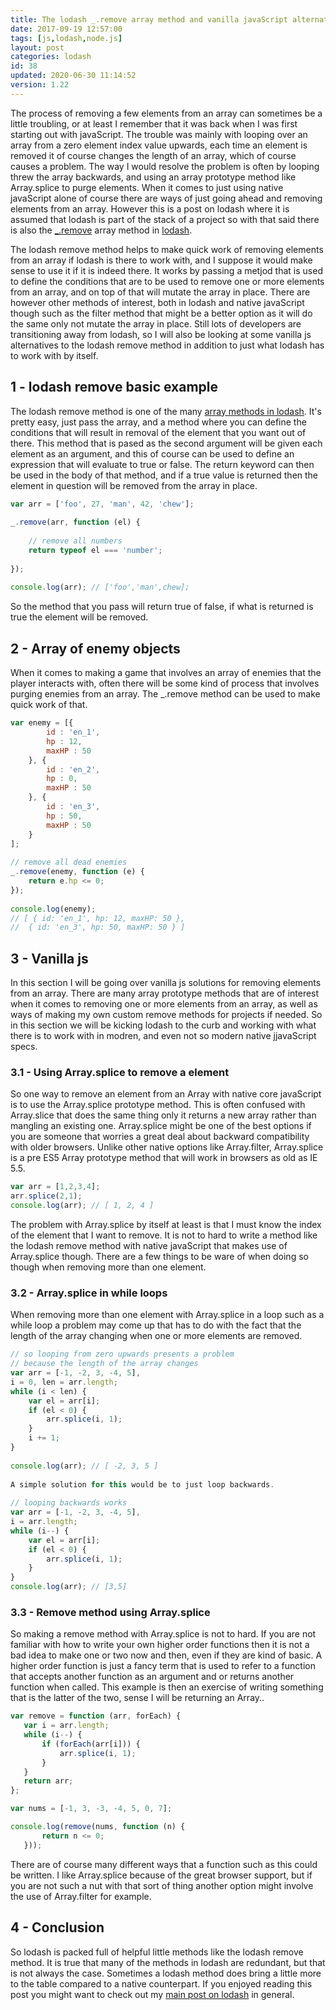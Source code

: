 ```yaml
---
title: The lodash _.remove array method and vanilla javaScript alternatives
date: 2017-09-19 12:57:00
tags: [js,lodash,node.js]
layout: post
categories: lodash
id: 38
updated: 2020-06-30 11:14:52
version: 1.22
---
```


The process of removing a few elements from an array can sometimes be a little troubling, or at least I remember that it was back when I was first starting out with javaScript. The trouble was mainly with looping over an array from a zero element index value upwards, each time an element is removed it of course changes the length of an array, which of course causes a problem. The way I would resolve the problem is often by looping threw the array backwards, and using an array prototype method like Array.splice to purge elements. 
When it comes to just using native javaScript alone of course there are ways of just going ahead and removing elements from an array. However this is a post on lodash where it is assumed that lodash is part of the stack of a project so with that said there is also the [\_.remove](https://lodash.com/docs/4.17.4#remove) array method in [lodash](https://lodash.com/). 

The lodash remove method helps to make quick work of removing elements from an array if lodash is there to work with, and I suppose it would make sense to use it if it is indeed there. It works by passing a metjod that is used to define the conditions that are to be used to remove one or more elements from an array, and on top of that will mutate the array in place. There are however other methods of interest, both in lodash and native javaScript though such as the filter method that might be a better option as it will do the same only not mutate the array in place. Still lots of developers are transitioning away from lodash, so I will also be looking at some vanilla js alternatives to the lodash remove method in addition to just what lodash has to work with by itself.

<!-- more -->


## 1 - lodash remove basic example

The lodash remove method is one of the many [array methods in lodash](/2019/02/14/lodash_array/). It's pretty easy, just pass the array, and a method where you can define the conditions that will result in removal of the element that you want out of there. This method that is pased as the second argument will be given each element as an argument, and this of course can be used to define an expression that will evaluate to true or false. The return keyword can then be used in the body of that method, and if a true value is returned then the element in question will be removed from the array in place.

```js
var arr = ['foo', 27, 'man', 42, 'chew'];
 
_.remove(arr, function (el) {
 
    // remove all numbers
    return typeof el === 'number';
 
});
 
console.log(arr); // ['foo','man',chew];
```

So the method that you pass will return true of false, if what is returned is true the element will be removed.

## 2 - Array of enemy objects

When it comes to making a game that involves an array of enemies that the player interacts with, often there will be some kind of process that involves purging enemies from an array. The _.remove method can be used to make quick work of that.

```js
var enemy = [{
        id : 'en_1',
        hp : 12,
        maxHP : 50
    }, {
        id : 'en_2',
        hp : 0,
        maxHP : 50
    }, {
        id : 'en_3',
        hp : 50,
        maxHP : 50
    }
];
 
// remove all dead enemies
_.remove(enemy, function (e) {
    return e.hp <= 0;
});
 
console.log(enemy);
// [ { id: 'en_1', hp: 12, maxHP: 50 },
//  { id: 'en_3', hp: 50, maxHP: 50 } ]
```

## 3 - Vanilla js

In this section I will be going over vanilla js solutions for removing elements from an array. There are many array prototype methods that are of interest when it comes to removing one or more elements from an array, as well as ways of making my own custom remove methods for projects if needed. So in this section we will be kicking lodash to the curb and working with what there is to work with in modren, and even not so modern native jjavaScript specs.

### 3.1 - Using Array.splice to remove a element

So one way to remove an element from an Array with native core javaScript is to use the Array.splice prototype method. This is often confused with Array.slice that does the same thing only it returns a new array rather than mangling an existing one. Array.splice might be one of the best options if you are someone that worries a great deal about backward compatibility with older browsers. Unlike other native options like Array.filter, Array.splice is a pre ES5 Array prototype method that will work in browsers as old as IE 5.5.

```js
var arr = [1,2,3,4];
arr.splice(2,1);
console.log(arr); // [ 1, 2, 4 ]
```

The problem with Array.splice by itself at least is that I must know the index of the element that I want to remove. It is not to hard to write a method like the lodash remove method with native javaScript that makes use of Array.splice though. There are a few things to be ware of when doing so though when removing more than one element.

### 3.2 - Array.splice in while loops

When removing more than one element with Array.splice in a loop such as a while loop a problem may come up that has to do with the fact that the length of the array changing when one or more elements are removed.

```js
// so looping from zero upwards presents a problem
// because the length of the array changes
var arr = [-1, -2, 3, -4, 5],
i = 0, len = arr.length;
while (i < len) {
    var el = arr[i];
    if (el < 0) {
        arr.splice(i, 1);
    }
    i += 1;
}
 
console.log(arr); // [ -2, 3, 5 ]
 
A simple solution for this would be to just loop backwards.
 
// looping backwards works
var arr = [-1, -2, 3, -4, 5],
i = arr.length;
while (i--) {
    var el = arr[i];
    if (el < 0) {
        arr.splice(i, 1);
    }
}
console.log(arr); // [3,5]
```
 
### 3.3 - Remove method using Array.splice
 
So making a remove method with Array.splice is not to hard. If you are not familiar with how to write your own higher order functions then it is not a bad idea to make one or two now and then, even if they are kind of basic. A higher order function is just a fancy term that is used to refer to a function that accepts another function as an argument and or returns another function when called. This example is then an exercise of writing something that is the latter of the two, sense I will be returning an Array..
 
 ```js
var remove = function (arr, forEach) {
    var i = arr.length;
    while (i--) {
        if (forEach(arr[i])) {
            arr.splice(i, 1);
        }
    }
    return arr;
};
 
var nums = [-1, 3, -3, -4, 5, 0, 7];
 
console.log(remove(nums, function (n) {
        return n <= 0;
    }));
```

There are of course many different ways that a function such as this could be written. I like Array.splice because of the great browser support, but if you are not such a nut with that sort of thing another option might involve the use of Array.filter for example.

## 4 - Conclusion

So lodash is packed full of helpful little methods like the lodash remove method. It is true that many of the methods in lodash are redundant, but that is not always the case. Sometimes a lodash method does bring a little more to the table compared to a native counterpart. If you enjoyed reading this post you might want to check out my [main post on lodash](/2019/02/15/lodash/) in general.
